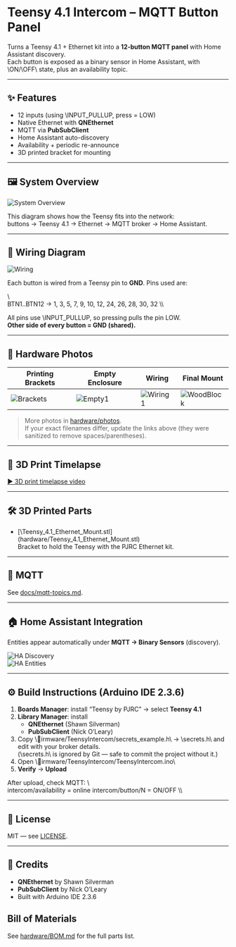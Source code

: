 ﻿# Teensy 4.1 Intercom – MQTT Button Panel

Turns a Teensy 4.1 + Ethernet kit into a **12-button MQTT panel** with Home Assistant discovery.  
Each button is exposed as a binary sensor in Home Assistant, with \ON\/\OFF\ state, plus an availability topic.

---

## ✨ Features
- 12 inputs (using \INPUT_PULLUP\, press = LOW)
- Native Ethernet with **QNEthernet**
- MQTT via **PubSubClient**
- Home Assistant auto-discovery
- Availability + periodic re-announce
- 3D printed bracket for mounting

---

## 🖼️ System Overview
![System Overview](hardware/system_overview_diagram.jpg)

This diagram shows how the Teensy fits into the network:  
buttons → Teensy 4.1 → Ethernet → MQTT broker → Home Assistant.

---

## 🔌 Wiring Diagram
![Wiring](hardware/wiring_diagram.jpg)

Each button is wired from a Teensy pin to **GND**. Pins used are:

\\\
BTN1..BTN12 → 1, 3, 5, 7, 9, 10, 12, 24, 26, 28, 30, 32
\\\

All pins use \INPUT_PULLUP\, so pressing pulls the pin LOW.  
**Other side of every button = GND (shared).**

---

## 📸 Hardware Photos

| Printing Brackets | Empty Enclosure | Wiring | Final Mount |
|-------------------|-----------------|--------|-------------|
| ![Brackets](hardware/photos/3d_print_brackets1.jpg) | ![Empty1](hardware/photos/empty1.jpg) | ![Wiring1](hardware/photos/wiring1.jpg) | ![WoodBlock](hardware/photos/wood_block_mount.jpg) |

> More photos in [hardware/photos](hardware/photos).  
> If your exact filenames differ, update the links above (they were sanitized to remove spaces/parentheses).

---

## 🎥 3D Print Timelapse
[▶ 3D print timelapse video](hardware/photos/3D_print_timelapse.mp4)

---

## 🛠️ 3D Printed Parts
- [\Teensy_4.1_Ethernet_Mount.stl\](hardware/Teensy_4.1_Ethernet_Mount.stl)  
  Bracket to hold the Teensy with the PJRC Ethernet kit.

---

## 📡 MQTT
See [docs/mqtt-topics.md](docs/mqtt-topics.md).

---

## 🏠 Home Assistant Integration

Entities appear automatically under **MQTT → Binary Sensors** (discovery).  

![HA Discovery](docs/screenshots/ha_discovery.png)  
![HA Entities](docs/screenshots/ha_entities.png)

---

## ⚙️ Build Instructions (Arduino IDE 2.3.6)

1. **Boards Manager**: install “Teensy by PJRC” → select **Teensy 4.1**  
2. **Library Manager**: install  
   - **QNEthernet** (Shawn Silverman)  
   - **PubSubClient** (Nick O’Leary)  
3. Copy \irmware/TeensyIntercom/secrets_example.h\ → \secrets.h\ and edit with your broker details.  
   (\secrets.h\ is ignored by Git — safe to commit the project without it.)  
4. Open \irmware/TeensyIntercom/TeensyIntercom.ino\  
5. **Verify** → **Upload**

After upload, check MQTT:
\\\
intercom/availability = online
intercom/button/N = ON/OFF
\\\

---

## 📜 License
MIT — see [LICENSE](LICENSE).

---

## 🙏 Credits
- **QNEthernet** by Shawn Silverman  
- **PubSubClient** by Nick O’Leary  
- Built with Arduino IDE 2.3.6

## Bill of Materials
See [hardware/BOM.md](hardware/BOM.md) for the full parts list.

